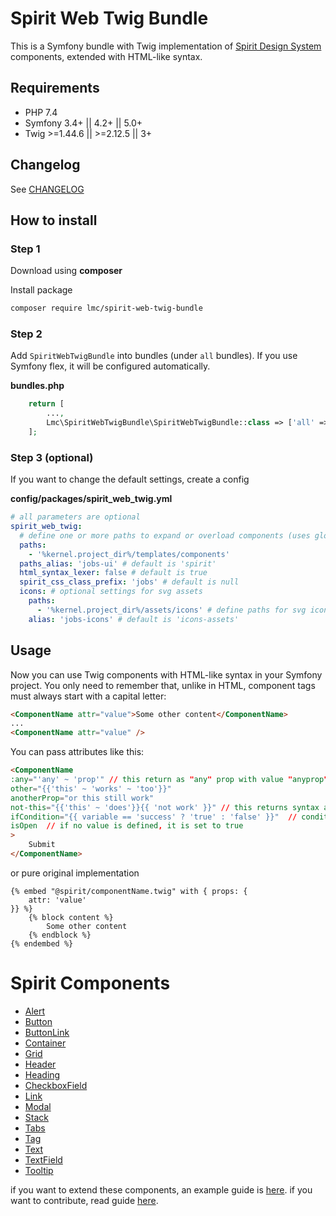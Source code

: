 # Spirit Web Twig Bundle

This is a Symfony bundle with Twig implementation of [Spirit Design System] components, extended with HTML-like syntax.

## Requirements

- PHP 7.4
- Symfony 3.4+ || 4.2+ || 5.0+
- Twig >=1.44.6 || >=2.12.5 || 3+

## Changelog

See [CHANGELOG](./CHANGELOG.md)

## How to install

### Step 1

Download using **composer**

Install package

```bash
composer require lmc/spirit-web-twig-bundle
```

### Step 2

Add `SpiritWebTwigBundle` into bundles (under `all` bundles). If you use Symfony flex, it will be configured automatically.

**bundles.php**

```php
    return [
        ...,
        Lmc\SpiritWebTwigBundle\SpiritWebTwigBundle::class => ['all' => true],
    ];
```

### Step 3 (optional)

If you want to change the default settings, create a config

**config/packages/spirit_web_twig.yml**

```yaml
# all parameters are optional
spirit_web_twig:
  # define one or more paths to expand or overload components (uses glob patterns)
  paths:
    - '%kernel.project_dir%/templates/components'
  paths_alias: 'jobs-ui' # default is 'spirit'
  html_syntax_lexer: false # default is true
  spirit_css_class_prefix: 'jobs' # default is null
  icons: # optional settings for svg assets
    paths:
      - '%kernel.project_dir%/assets/icons' # define paths for svg icons set
    alias: 'jobs-icons' # default is 'icons-assets'
```

## Usage

Now you can use Twig components with HTML-like syntax in your Symfony project. You only need to remember that, unlike in HTML, component tags must always start with a capital letter:

```html
<ComponentName attr="value">Some other content</ComponentName>
...
<ComponentName attr="value" />
```

You can pass attributes like this:

```html
<ComponentName
:any="'any' ~ 'prop'" // this return as "any" prop with value "anyprop"
other="{{'this' ~ 'works' ~ 'too'}}"
anotherProp="or this still work"
not-this="{{'this' ~ 'does'}}{{ 'not work' }}" // this returns syntax as plain text but prop with dash work
ifCondition="{{ variable == 'success' ? 'true' : 'false' }}"  // condition can only be written via the ternary operator
isOpen  // if no value is defined, it is set to true
>
    Submit
</ComponentName>
```

or pure original implementation

```twig
{% embed "@spirit/componentName.twig" with { props: {
    attr: 'value'
}} %}
    {% block content %}
        Some other content
    {% endblock %}
{% endembed %}
```

# Spirit Components

- [Alert](./src/Resources/components/Alert/README.md)
- [Button](./src/Resources/components/Button/README.md)
- [ButtonLink](./src/Resources/components/ButtonLink/README.md)
- [Container](./src/Resources/components/Container/README.md)
- [Grid](./src/Resources/components/Grid/README.md)
- [Header](./src/Resources/components/Header/README.md)
- [Heading](./src/Resources/components/Heading/README.md)
- [CheckboxField](./src/Resources/components/CheckboxField/README.md)
- [Link](./src/Resources/components/Link/README.md)
- [Modal](./src/Resources/components/Modal/README.md)
- [Stack](./src/Resources/components/Stack/README.md)
- [Tabs](./src/Resources/components/Tabs/README.md)
- [Tag](./src/Resources/components/Tag/README.md)
- [Text](./src/Resources/components/Text/README.md)
- [TextField](./src/Resources/components/TextField/README.md)
- [Tooltip](./src/Resources/components/Tooltip/README.md)

if you want to extend these components, an example guide is [here](./docs/extendComponents.md).
if you want to contribute, read guide [here](./docs/contribution.md).

[spirit design system]: https://github.com/lmc-eu/spirit-design-system
